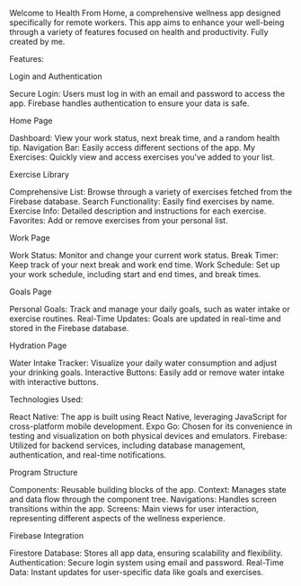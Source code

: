 Welcome to Health From Home, a comprehensive wellness app designed specifically for remote workers. This app aims to enhance your well-being through a variety of features focused on health and productivity. Fully created by me.

Features:

Login and Authentication

Secure Login: Users must log in with an email and password to access the app. Firebase handles authentication to ensure your data is safe.


Home Page

Dashboard: View your work status, next break time, and a random health tip.
Navigation Bar: Easily access different sections of the app.
My Exercises: Quickly view and access exercises you’ve added to your list.


Exercise Library

Comprehensive List: Browse through a variety of exercises fetched from the Firebase database.
Search Functionality: Easily find exercises by name.
Exercise Info: Detailed description and instructions for each exercise.
Favorites: Add or remove exercises from your personal list.


Work Page

Work Status: Monitor and change your current work status.
Break Timer: Keep track of your next break and work end time.
Work Schedule: Set up your work schedule, including start and end times, and break times.


Goals Page

Personal Goals: Track and manage your daily goals, such as water intake or exercise routines.
Real-Time Updates: Goals are updated in real-time and stored in the Firebase database.


Hydration Page

Water Intake Tracker: Visualize your daily water consumption and adjust your drinking goals.
Interactive Buttons: Easily add or remove water intake with interactive buttons.


Technologies Used:

React Native: The app is built using React Native, leveraging JavaScript for cross-platform mobile development.
Expo Go: Chosen for its convenience in testing and visualization on both physical devices and emulators.
Firebase: Utilized for backend services, including database management, authentication, and real-time notifications.


Program Structure

Components: Reusable building blocks of the app.
Context: Manages state and data flow through the component tree.
Navigations: Handles screen transitions within the app.
Screens: Main views for user interaction, representing different aspects of the wellness experience.

Firebase Integration

Firestore Database: Stores all app data, ensuring scalability and flexibility.
Authentication: Secure login system using email and password.
Real-Time Data: Instant updates for user-specific data like goals and exercises.

